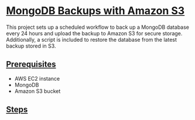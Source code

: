 # <u>MongoDB Backups with Amazon S3</u>
This project sets up a scheduled workflow to back up a MongoDB database every 24 hours and upload the backup to Amazon S3 for secure storage. Additionally, a script is included to restore the database from the latest backup stored in S3.

## <u>Prerequisites</u>
- AWS EC2 instance
- MongoDB
- Amazon S3 bucket

## <u>Steps</u>
